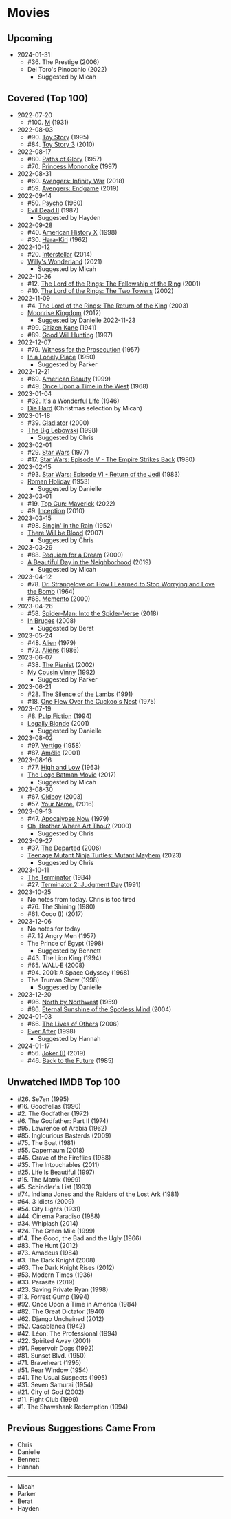 # Movies

## Upcoming

- 2024-01-31
  - #36. The Prestige (2006)
  - Del Toro's Pinocchio (2022)
    - Suggested by Micah

## Covered (Top 100)

- 2022-07-20
  - #100. [M](M.md) (1931)
- 2022-08-03
  - #90. [Toy Story](Toy-Stories.md) (1995)
  - #84. [Toy Story 3](Toy-Stories.md) (2010)
- 2022-08-17
  - #80. [Paths of Glory](Paths-of-Glory.md) (1957)
  - #70. [Princess Mononoke](Princess-Mononoke.md) (1997)
- 2022-08-31
  - #60. [Avengers: Infinity War](Avengers.md) (2018)
  - #59. [Avengers: Endgame](Avengers.md) (2019)
- 2022-09-14
  - #50. [Psycho](Psycho.md) (1960)
  - [Evil Dead II](Evil-Dead-II.md) (1987)
    - Suggested by Hayden
- 2022-09-28
  - #40. [American History X](American-History-X.md) (1998)
  - #30. [Hara-Kiri](HaraKiri.md) (1962)
- 2022-10-12
  - #20. [Interstellar](Interstellar.md) (2014)
  - [Willy's Wonderland](Willys-Wondlerland.md) (2021)
    - Suggested by Micah
- 2022-10-26
  - #12. [The Lord of the Rings: The Fellowship of the Ring](Lord-of-the-Rings.md) (2001)
  - #10. [The Lord of the Rings: The Two Towers](Lord-of-the-Rings.md) (2002)
- 2022-11-09
  - #4. [The Lord of the Rings: The Return of the King](Lord-of-the-Rings.md) (2003)
  - [Moonrise Kingdom](Moonrise-Kingdom.md) (2012)
    - Suggested by Danielle 2022-11-23
  - #99. [Citizen Kane](Citizen-Kane.md) (1941)
  - #89. [Good Will Hunting](Good-Will-Hunting.md) (1997)
- 2022-12-07
  - #79. [Witness for the Prosecution](Witness-for-the-Prosecution.md) (1957)
  - [In a Lonely Place](In-a-Lonely-Place) (1950)
    - Suggested by Parker
- 2022-12-21
  - #69. [American Beauty](American-Beauty.md) (1999)
  - #49. [Once Upon a Time in the West](Once-Upon-a-Time-in-the-West.md) (1968)
- 2023-01-04
  - #32. [It's a Wonderful Life](Its-A-Wonderful-Life.md) (1946)
  - [Die Hard](Die-Hard.md) (Christmas selection by Micah)
- 2023-01-18
  - #39. [Gladiator](Gladiator.md) (2000)
  - [The Big Lebowski](The-Big-Lebowski.md) (1998)
    - Suggested by Chris
- 2023-02-01
  - #29. [Star Wars](Star-Wars.md) (1977)
  - #17. [Star Wars: Episode V - The Empire Strikes Back](Star-Wars.md) (1980)
- 2023-02-15
  - #93. [Star Wars: Episode VI - Return of the Jedi](Star-Wars.md) (1983)
  - [Roman Holiday](Roman-Holiday.md) (1953)
    - Suggested by Danielle
- 2023-03-01
  - #19. [Top Gun: Maverick](Top-Gun-Maverick.md) (2022)
  - #9. [Inception](Inception.md) (2010)
- 2023-03-15
  - #98. [Singin' in the Rain](Singin-in-the-Rain.md) (1952)
  - [There Will be Blood](There-Will-be-Blood.md) (2007)
    - Suggested by Chris
- 2023-03-29
  - #88. [Requiem for a Dream](Requiem-for-a-Dream.md) (2000)
  - [A Beautiful Day in the Neighborhood](A-Beautiful-Day-in-the-Neighborhood.md) (2019)
    - Suggested by Micah
- 2023-04-12
  - #78. [Dr. Strangelove or: How I Learned to Stop Worrying and Love the Bomb](Dr-Strangelove-or-How-I-Learned-to-Stop-Worrying-and-Love-the-Bomb.md) (1964)
  - #68. [Memento](Memento.md) (2000)
- 2023-04-26
  - #58. [Spider-Man: Into the Spider-Verse](Spider-Man-Into-the-Spider-Verse.md) (2018)
  - [In Bruges](In-Bruges.md) (2008)
    - Suggested by Berat
- 2023-05-24
  - #48. [Alien](Alien.md) (1979)
  - #72. [Aliens](Alien.md) (1986)
- 2023-06-07
  - #38. [The Pianist](The-Pianist.md) (2002)
  - [My Cousin Vinny](My-Cousin-Vinny.md) (1992)
    - Suggested by Parker
- 2023-06-21
  - #28. [The Silence of the Lambs](The-Silence-of-the-Lambs.md) (1991)
  - #18. [One Flew Over the Cuckoo's Nest](One-Flew-Over-the-Cuckoos-Nest.md) (1975)
- 2023-07-19
  - #8. [Pulp Fiction](Pulp-Fiction.md) (1994)
  - [Legally Blonde](Legally-Blonde.md) (2001)
    - Suggested by Danielle
- 2023-08-02
  - #97. [Vertigo](Vertigo.md) (1958)
  - #87. [Amélie](Amelie.md) (2001)
- 2023-08-16
  - #77. [High and Low](High-and-Low.md) (1963)
  - [The Lego Batman Movie](The-Lego-Batman-Movie.md) (2017)
    - Suggested by Micah
- 2023-08-30
  - #67. [Oldboy](Oldboy.md) (2003)
  - #57. [Your Name.](Your-Name.md) (2016)
- 2023-09-13
  - #47. [Apocalypse Now](Apocalypse-Now.md) (1979)
  - [Oh, Brother Where Art Thou?](Oh-Brother-Where-Art-Thou.md) (2000)
    - Suggested by Chris
- 2023-09-27
  - #37. [The Departed](The-Departed.md) (2006)
  - [Teenage Mutant Ninja Turtles: Mutant Mayhem](Teenage-Mutant-Ninja-Turtles-Mutant-Mayhem.md) (2023)
    - Suggested by Chris
- 2023-10-11
  - [The Terminator](Terminators.md) (1984)
  - #27. [Terminator 2: Judgment Day](Terminators.md) (1991)
- 2023-10-25
  - No notes from today. Chris is too tired
  - #76. The Shining (1980)
  - #61. Coco (I) (2017)
- 2023-12-06
  - No notes for today
  - #7. 12 Angry Men (1957)
  - The Prince of Egypt (1998)
    - Suggested by Bennett
  - #43. The Lion King (1994)
  - #65. WALL·E (2008)
  - #94. 2001: A Space Odyssey (1968)
  - The Truman Show (1998)
    - Suggested by Danielle
- 2023-12-20
  - #96. [North by Northwest](North-by-Northwest.md) (1959)
  - #86. [Eternal Sunshine of the Spotless Mind](Eternal-Sunshine-of-the-Spotless-Mind.md) (2004)
- 2024-01-03
  - #66. [The Lives of Others](The-Lives-of-Others.md) (2006)
  - [Ever After](Ever-After.md) (1998)
    - Suggested by Hannah
- 2024-01-17
  - #56. [Joker (I)](Joker.md) (2019)
  - #46. [Back to the Future](Back-to-the-Future.md) (1985)

## Unwatched IMDB Top 100

- #26. Se7en (1995)
- #16. Goodfellas (1990)
- #2. The Godfather (1972)
- #6. The Godfather: Part II (1974)
- #95. Lawrence of Arabia (1962)
- #85. Inglourious Basterds (2009)
- #75. The Boat (1981)
- #55. Capernaum (2018)
- #45. Grave of the Fireflies (1988)
- #35. The Intouchables (2011)
- #25. Life Is Beautiful (1997)
- #15. The Matrix (1999)
- #5. Schindler's List (1993)
- #74. Indiana Jones and the Raiders of the Lost Ark (1981)
- #64. 3 Idiots (2009)
- #54. City Lights (1931)
- #44. Cinema Paradiso (1988)
- #34. Whiplash (2014)
- #24. The Green Mile (1999)
- #14. The Good, the Bad and the Ugly (1966)
- #83. The Hunt (2012)
- #73. Amadeus (1984)
- #3. The Dark Knight (2008)
- #63. The Dark Knight Rises (2012)
- #53. Modern Times (1936)
- #33. Parasite (2019)
- #23. Saving Private Ryan (1998)
- #13. Forrest Gump (1994)
- #92. Once Upon a Time in America (1984)
- #82. The Great Dictator (1940)
- #62. Django Unchained (2012)
- #52. Casablanca (1942)
- #42. Léon: The Professional (1994)
- #22. Spirited Away (2001)
- #91. Reservoir Dogs (1992)
- #81. Sunset Blvd. (1950)
- #71. Braveheart (1995)
- #51. Rear Window (1954)
- #41. The Usual Suspects (1995)
- #31. Seven Samurai (1954)
- #21. City of God (2002)
- #11. Fight Club (1999)
- #1. The Shawshank Redemption (1994)

## Previous Suggestions Came From

- Chris
- Danielle
- Bennett
- Hannah
---
- Micah
- Parker
- Berat
- Hayden
